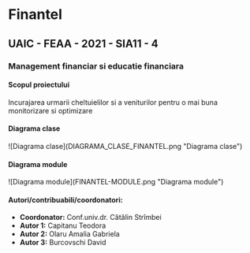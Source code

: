 <h1>Finantel</h1>
<h2>UAIC - FEAA - 2021 - SIA11 - 4</h2>
<h3>Management financiar si educatie financiara</h3>
<h4>Scopul proiectului</h4>
<p>Incurajarea urmarii cheltuielilor si a veniturilor pentru o mai buna monitorizare si optimizare</p>

<h4>Diagrama clase</h3>
![Diagrama clase](DIAGRAMA_CLASE_FINANTEL.png "Diagrama clase")

<h4>Diagrama module</h3>
![Diagrama module](FINANTEL-MODULE.png "Diagrama module")


<h4>Autori/contribuabili/coordonatori:</h3>
<ul>
    <li><b>Coordonator:</b> Conf.univ.dr. Cătălin Strîmbei</li>
    <li><b>Autor 1:</b> Capitanu Teodora</li>
    <li><b>Autor 2:</b> Olaru Amalia Gabriela</li>
    <li><b>Autor 3:</b> Burcovschi David</li>
</ul>
